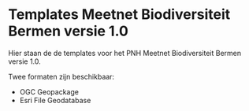 # Templates Meetnet Biodiversiteit Bermen versie 1.0

Hier staan de de templates voor het PNH Meetnet Biodiversiteit Bermen versie 1.0.

Twee formaten zijn beschikbaar:
* OGC Geopackage
* Esri File Geodatabase 
